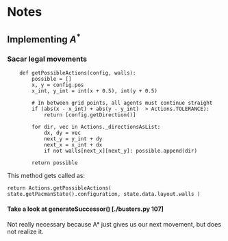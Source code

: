 # Notes

## Implementing $A^{*}$
### Sacar legal movements

```{py}
    def getPossibleActions(config, walls):
        possible = []
        x, y = config.pos
        x_int, y_int = int(x + 0.5), int(y + 0.5)

        # In between grid points, all agents must continue straight
        if (abs(x - x_int) + abs(y - y_int)  > Actions.TOLERANCE):
            return [config.getDirection()]

        for dir, vec in Actions._directionsAsList:
            dx, dy = vec
            next_y = y_int + dy
            next_x = x_int + dx
            if not walls[next_x][next_y]: possible.append(dir)

        return possible
```

This method gets called as:

```{py}
return Actions.getPossibleActions( state.getPacmanState().configuration, state.data.layout.walls )
```

#### Take a look at generateSuccessor() [./busters.py 107]
Not really necessary because A* just gives us our next movement, but does not realize it.

